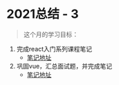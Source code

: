 # 2021总结 - 3
> 这个月的学习目标：
1. 完成react入门系列课程笔记
    - [笔记地址](https://freshhu.github.io/blog/pages/accumulation/front/react-note-1.html)
2. 巩固vue，汇总面试题，并完成笔记
    - [笔记地址](https://freshhu.github.io/blog/pages/interview/interview-vue-1.html)